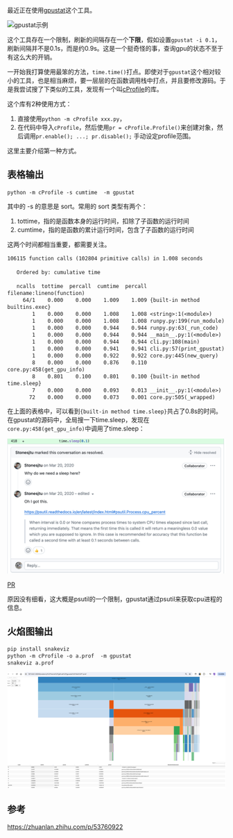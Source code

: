 
最近正在使用[gpustat](https://github.com/wookayin/gpustat)这个工具。

![gpustat示例](https://github.com/wookayin/gpustat/blob/master/screenshot.png)

这个工具存在一个限制，刷新的间隔存在一个**下限**，假如设置`gpustat -i 0.1`，刷新间隔并不是0.1s，而是约0.9s。这是一个挺奇怪的事，查询gpu的状态不至于有这么大的开销。

一开始我打算使用最笨的方法，`time.time()`打点。即使对于`gpustat`这个相对较小的工具，也是相当麻烦，要一层层的在函数调用栈中打点，并且要修改源码。于是我尝试搜了下类似的工具，发现有一个叫[cProfile](https://docs.python.org/3/library/profile.html)的库。

这个库有2种使用方式：

1. 直接使用`python -m cProfile xxx.py`，
2. 在代码中导入`cProfile`，然后使用`pr = cProfile.Profile()`来创建对象，然后调用`pr.enable(); ...; pr.disable();` 手动设定profile范围。

这里主要介绍第一种方式。

## 表格输出
`python -m cProfile -s cumtime  -m gpustat`

其中的 -s 的意思是 sort。常用的 sort 类型有两个：

1. tottime，指的是函数本身的运行时间，扣除了子函数的运行时间
2. cumtime，指的是函数的累计运行时间，包含了子函数的运行时间

这两个时间都相当重要，都需要关注。

```
106115 function calls (102804 primitive calls) in 1.008 seconds

   Ordered by: cumulative time

   ncalls  tottime  percall  cumtime  percall filename:lineno(function)
     64/1    0.000    0.000    1.009    1.009 {built-in method builtins.exec}
        1    0.000    0.000    1.008    1.008 <string>:1(<module>)
        1    0.000    0.000    1.008    1.008 runpy.py:199(run_module)
        1    0.000    0.000    0.944    0.944 runpy.py:63(_run_code)
        1    0.000    0.000    0.944    0.944 __main__.py:1(<module>)
        1    0.000    0.000    0.944    0.944 cli.py:108(main)
        1    0.000    0.000    0.941    0.941 cli.py:57(print_gpustat)
        1    0.000    0.000    0.922    0.922 core.py:445(new_query)
        8    0.000    0.000    0.876    0.110 core.py:458(get_gpu_info)
        8    0.801    0.100    0.801    0.100 {built-in method time.sleep}
        7    0.000    0.000    0.093    0.013 __init__.py:1(<module>)
       72    0.000    0.000    0.073    0.001 core.py:505(_wrapped)
```

在上面的表格中，可以看到`{built-in method time.sleep}`共占了0.8s的时间。在gpustat的源码中，全局搜一下time.sleep，发现在`core.py:458(get_gpu_info)`中调用了time.sleep：

![image.png](https://raw.githubusercontent.com/LamForest/pics/main/obsidian/20240504153959.png)

[PR](https://github.com/wookayin/gpustat/pull/65/files)

原因没有细看，这大概是psutil的一个限制，gpustat通过psutil来获取cpu进程的信息。

## 火焰图输出

```
pip install snakeviz
python -m cProfile -o a.prof  -m gpustat
snakeviz a.prof
```

![image.png](https://raw.githubusercontent.com/LamForest/pics/main/obsidian/20240504155047.png)

## 参考
https://zhuanlan.zhihu.com/p/53760922